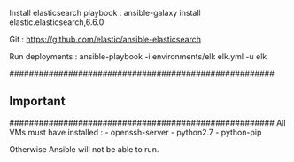 Install elasticsearch playbook :
ansible-galaxy install elastic.elasticsearch,6.6.0

Git :
https://github.com/elastic/ansible-elasticsearch


Run deployments :
ansible-playbook -i environments/elk elk.yml -u elk

######################################################
##                     Important                    ##
######################################################
All VMs must have installed :
    - openssh-server
    - python2.7
    - python-pip

Otherwise Ansible will not be able to run.